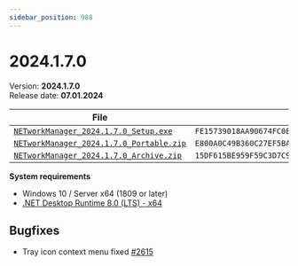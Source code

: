 ```yaml
---
sidebar_position: 988
---
```


# 2024.1.7.0

Version: **2024.1.7.0**<br />
Release date: **07.01.2024**

| File                                                                                                                                                           | `SHA256`                                                           |
| -------------------------------------------------------------------------------------------------------------------------------------------------------------- | ------------------------------------------------------------------ |
| [`NETworkManager_2024.1.7.0_Setup.exe`](https://github.com/BornToBeRoot/NETworkManager/releases/download/2024.1.7.0/NETworkManager_2024.1.7.0_Setup.exe)       | `FE15739018AA90674FC0E0AE1BDBFB8DC015517020439C7151C3634D936FA681` |
| [`NETworkManager_2024.1.7.0_Portable.zip`](https://github.com/BornToBeRoot/NETworkManager/releases/download/2024.1.7.0/NETworkManager_2024.1.7.0_Portable.zip) | `E800A0C49B360C27EF5BA3E8B962D1C96EACF41DCC8E6C257F7777579C22AB79` |
| [`NETworkManager_2024.1.7.0_Archive.zip`](https://github.com/BornToBeRoot/NETworkManager/releases/download/2024.1.7.0/NETworkManager_2024.1.7.0_Archive.zip)   | `15DF615BE959F59C3D7C99C93BB3FA95A2C61DC7BEA6F5E22179A4C2723973A3` |

**System requirements**

- Windows 10 / Server x64 (1809 or later)
- [.NET Desktop Runtime 8.0 (LTS) - x64](https://dotnet.microsoft.com/en-us/download/dotnet/8.0/runtime)

## Bugfixes

- Tray icon context menu fixed [#2615](https://github.com/BornToBeRoot/NETworkManager/pull/2615)
